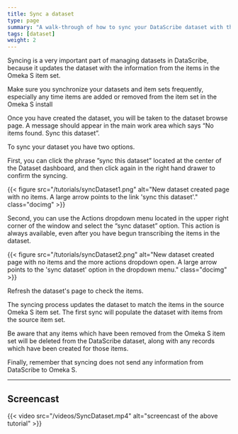 ```yaml
---
title: Sync a dataset
type: page
summary: "A walk-through of how to sync your DataScribe dataset with the Omeka S item set"
tags: [dataset]
weight: 2
---
```


Syncing is a very important part of managing datasets in DataScribe, because it updates the dataset with the information from the items in the Omeka S item set.

Make sure you synchronize your datasets and item sets frequently, especially any time items are added or removed from the item set in the Omeka S install

Once you have created the dataset, you will be taken to the dataset browse page. A message should appear in the main work area which says “No items found. Sync this dataset”.

To sync your dataset you have two options.

First, you can click the phrase ”sync this dataset” located at the center of the Dataset dashboard, and then click again in the right hand drawer to confirm the syncing.  

{{< figure src="/tutorials/syncDataset1.png" alt="New dataset created page with no items. A large arrow points to the link 'sync this dataset'." class="docimg" >}}

Second, you can use the Actions dropdown menu located in the upper right corner of the window and select the “sync dataset” option. This action is always available, even after you have begun transcribing the items in the dataset.

{{< figure src="/tutorials/syncDataset2.png" alt="New dataset created page with no items and the more actions dropdown open. A large arrow points to the 'sync dataset' option in the dropdown menu." class="docimg" >}}

Refresh the dataset's page to check the items.

The syncing process updates the dataset to match the items in the source Omeka S item set. The first sync will populate the dataset with items from the source item set.

Be aware that any items which have been removed from the Omeka S item set will be deleted from the DataScribe dataset, along with any records which have been created for those items.

Finally, remember that syncing does not send any information from DataScribe to Omeka S.

----

## Screencast

{{< video src="/videos/SyncDataset.mp4" alt="screencast of the above tutorial" >}}
